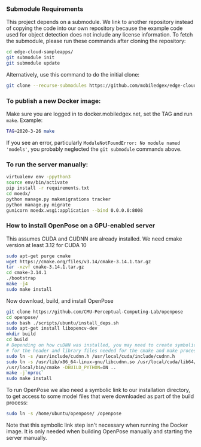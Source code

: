 ### Submodule Requirements
This project depends on a submodule. We link to another repository instead of
copying the code into our own repository because the example code used for
object detection does not include any license information.
To fetch the submodule, please run these commands after cloning the repository:
```bash
cd edge-cloud-sampleapps/
git submodule init
git submodule update
```
Alternatively, use this command to do the initial clone:
```bash
git clone --recurse-submodules https://github.com/mobiledgex/edge-cloud-sampleapps.git
```
### To publish a new Docker image:
Make sure you are logged in to docker.mobiledgex.net, set the TAG and run `make`. Example:
```bash
TAG=2020-3-26 make
```
If you see an error, particularly `ModuleNotFoundError: No module named 'models'`, you probably neglected the `git submodule` commands above.
### To run the server manually:
```bash
virtualenv env -ppython3
source env/bin/activate
pip install -r requirements.txt
cd moedx/
python manage.py makemigrations tracker
python manage.py migrate
gunicorn moedx.wsgi:application --bind 0.0.0.0:8008
```
### How to install OpenPose on a GPU-enabled server
This assumes CUDA and CUDNN are already installed.
We need cmake version at least 3.12 for CUDA 10

```bash
sudo apt-get purge cmake
wget https://cmake.org/files/v3.14/cmake-3.14.1.tar.gz
tar -xzvf cmake-3.14.1.tar.gz
cd cmake-3.14.1
./bootstrap
make -j4
sudo make install
```
Now download, build, and install OpenPose
```bash
git clone https://github.com/CMU-Perceptual-Computing-Lab/openpose
cd openpose/
sudo bash ./scripts/ubuntu/install_deps.sh
sudo apt-get install libopencv-dev
mkdir build
cd build
# Depending on how cuDNN was installed, you may need to create symbolic links
# for the header and library files needed for the cmake and make process.
sudo ln -s /usr/include/cudnn.h /usr/local/cuda/include/cudnn.h
sudo ln -s /usr/lib/x86_64-linux-gnu/libcudnn.so /usr/local/cuda/lib64/libcudnn.so
/usr/local/bin/cmake -DBUILD_PYTHON=ON ..
make -j`nproc`
sudo make install
```
To run OpenPose we also need a symbolic link to our installation directory,
to get access to some model files that were downloaded as part of the build process:
```bash
sudo ln -s /home/ubuntu/openpose/ /openpose
```

Note that this symbolic link step isn't necessary when running the Docker image.
It is only needed when building OpenPose manually and starting the server manually.

